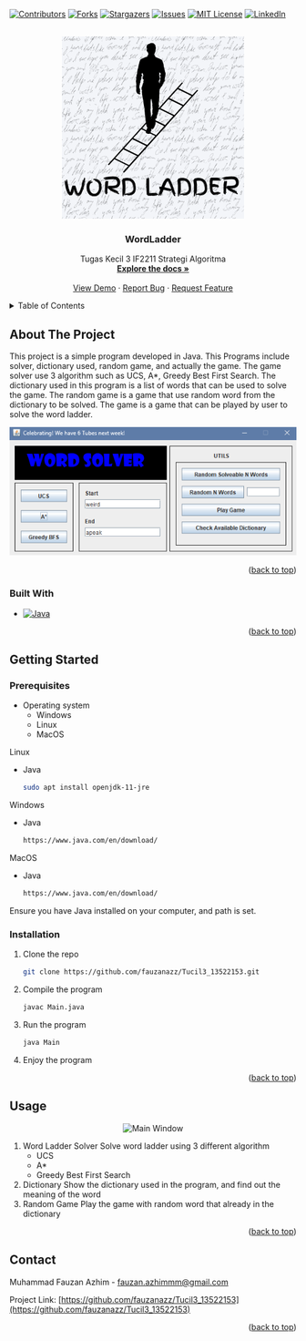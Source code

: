 <!-- Improved compatibility of back to top link: See: https://github.com/othneildrew/Best-README-Template/pull/73 -->
<a name="readme-top"></a>
<!--
*** Thanks for checking out the Best-README-Template. If you have a suggestion
*** that would make this better, please fork the repo and create a pull request
*** or simply open an issue with the tag "enhancement".
*** Don't forget to give the project a star!
*** Thanks again! Now go create something AMAZING! :D
-->



<!-- PROJECT SHIELDS -->
<!--
*** I'm using markdown "reference style" links for readability.
*** Reference links are enclosed in brackets [ ] instead of parentheses ( ).
*** See the bottom of this document for the declaration of the reference variables
*** for contributors-url, forks-url, etc. This is an optional, concise syntax you may use.
*** https://www.markdownguide.org/basic-syntax/#reference-style-links
-->
[![Contributors][contributors-shield]][contributors-url]
[![Forks][forks-shield]][forks-url]
[![Stargazers][stars-shield]][stars-url]
[![Issues][issues-shield]][issues-url]
[![MIT License][license-shield]][license-url]
[![LinkedIn][linkedin-shield]][linkedin-url]



<!-- PROJECT LOGO -->
<br />
<div align="center">
  <a href="https://github.com/fauzanazz/Tucil3_13522153">
    <img src="images/logo.png" alt="Logo" width="320" height="320">
  </a>

<h3 align="center">WordLadder</h3>

  <p align="center">
    Tugas Kecil 3 IF2211 Strategi Algoritma
    <br />
    <a href="https://github.com/fauzanazz/Tucil3_13522153"><strong>Explore the docs »</strong></a>
    <br />
    <br />
    <a href="https://github.com/fauzanazz/Tucil3_13522153">View Demo</a>
    ·
    <a href="https://github.com/fauzanazz/Tucil3_13522153/issues/new?labels=bug&template=bug-report---.md">Report Bug</a>
    ·
    <a href="https://github.com/fauzanazz/Tucil3_13522153/issues/new?labels=enhancement&template=feature-request---.md">Request Feature</a>
  </p>
</div>



<!-- TABLE OF CONTENTS -->
<details>
  <summary>Table of Contents</summary>
  <ol>
    <li>
      <a href="#about-the-project">About The Project</a>
      <ul>
        <li><a href="#built-with">Built With</a></li>
      </ul>
    </li>
    <li>
      <a href="#getting-started">Getting Started</a>
      <ul>
        <li><a href="#prerequisites">Prerequisites</a></li>
        <li><a href="#installation">Installation</a></li>
      </ul>
    </li>
    <li><a href="#usage">Usage</a></li>
    <li><a href="#roadmap">Roadmap</a></li>
    <li><a href="#contributing">Contributing</a></li>
    <li><a href="#license">License</a></li>
    <li><a href="#contact">Contact</a></li>
    <li><a href="#acknowledgments">Acknowledgments</a></li>
  </ol>
</details>



<!-- ABOUT THE PROJECT -->
## About The Project
This project is a simple program developed in Java. This Programs include solver, dictionary used, random game, and actually the game. The game solver use 3 algorithm such as UCS, A*, Greedy Best First Search. The dictionary used in this program is a list of words that can be used to solve the game. The random game is a game that use random word from the dictionary to be solved. The game is a game that can be played by user to solve the word ladder.

<div align="center">
  <img src="images/MainWindow.png" alt="Main Window">
</div>
<p align="right">(<a href="#readme-top">back to top</a>)</p>



### Built With

* [![Java][Java]][Java-link]

<p align="right">(<a href="#readme-top">back to top</a>)</p>



<!-- GETTING STARTED -->
## Getting Started

### Prerequisites

* Operating system
  * Windows
  * Linux
  * MacOS

Linux
* Java
  ```sh
  sudo apt install openjdk-11-jre
  ```
Windows
* Java
  ```sh
  https://www.java.com/en/download/
  ```
MacOS
* Java
  ```sh
  https://www.java.com/en/download/
  ```

Ensure you have Java installed on your computer, and path is set.

### Installation

1. Clone the repo
   ```sh
   git clone https://github.com/fauzanazz/Tucil3_13522153.git
    ```

2. Compile the program
    ```sh
    javac Main.java
    ```
3. Run the program
    ```sh
    java Main
    ```
4. Enjoy the program

<p align="right">(<a href="#readme-top">back to top</a>)</p>



<!-- USAGE EXAMPLES -->
## Usage

<div align="center">
  <img src="images/FullWindow.png" alt="Main Window">
</div>

1. Word Ladder Solver
    Solve word ladder using 3 different algorithm
    * UCS
    * A*
    * Greedy Best First Search
2. Dictionary
    Show the dictionary used in the program, and find out the meaning of the word
3. Random Game
    Play the game with random word that already in the dictionary

<p align="right">(<a href="#readme-top">back to top</a>)</p>

<!-- CONTACT -->
## Contact

Muhammad Fauzan Azhim - fauzan.azhimmm@gmail.com

Project Link: [https://github.com/fauzanazz/Tucil3_13522153](https://github.com/fauzanazz/Tucil3_13522153)

<p align="right">(<a href="#readme-top">back to top</a>)</p>


<!-- MARKDOWN LINKS & IMAGES -->
<!-- https://www.markdownguide.org/basic-syntax/#reference-style-links -->
[contributors-shield]: https://img.shields.io/github/contributors/fauzanazz/Tucil3_13522153.svg?style=for-the-badge
[contributors-url]: https://github.com/fauzanazz/Tucil3_13522153/graphs/contributors
[forks-shield]: https://img.shields.io/github/forks/fauzanazz/Tucil3_13522153.svg?style=for-the-badge
[forks-url]: https://github.com/fauzanazz/Tucil3_13522153/network/members
[stars-shield]: https://img.shields.io/github/stars/fauzanazz/Tucil3_13522153.svg?style=for-the-badge
[stars-url]: https://github.com/fauzanazz/Tucil3_13522153/stargazers
[issues-shield]: https://img.shields.io/github/issues/fauzanazz/Tucil3_13522153.svg?style=for-the-badge
[issues-url]: https://github.com/fauzanazz/Tucil3_13522153/issues
[license-shield]: https://img.shields.io/github/license/fauzanazz/Tucil3_13522153.svg?style=for-the-badge
[license-url]: https://github.com/fauzanazz/Tucil3_13522153/blob/master/LICENSE.txt
[linkedin-shield]: https://img.shields.io/badge/-LinkedIn-black.svg?style=for-the-badge&logo=linkedin&colorB=555
[linkedin-url]: https://linkedin.com/in/fauzanazhim
[java]: https://img.shields.io/badge/Java-ED8B00?style=for-the-badge&logo=openjdk&logoColor=white
[java-link]: https://www.java.com/
[mainWindow-screenshot]: images/mainWindow.png